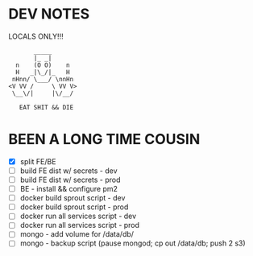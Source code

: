 # DEV NOTES
LOCALS ONLY!!!

           _____
           |_ _|
      n    (O O)    n
      H   _|\_/|_   H
     nHnn/ \___/ \nnHn
    <V VV /     \ VV V>
     \__\/|     |\/__/

	   EAT SHIT && DIE

# BEEN A LONG TIME COUSIN

- [X] split FE/BE
- [ ] build FE dist w/ secrets - dev
- [ ] build FE dist w/ secrets - prod
- [ ] BE - install && configure pm2
- [ ] docker build sprout script - dev
- [ ] docker build sprout script - prod
- [ ] docker run all services script - dev
- [ ] docker run all services script - prod
- [ ] mongo - add volume for /data/db/
- [ ] mongo - backup script (pause mongod; cp out /data/db; push 2 s3)
